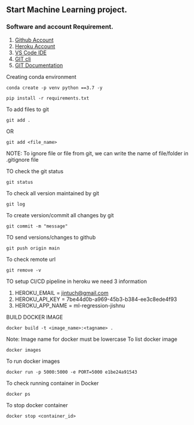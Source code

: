 ## Start Machine Learning project.

### Software and account Requirement.

1. [Github Account](https://github.com)
2. [Heroku Account](https://dashboard.heroku.com/login)
3. [VS Code IDE](https://code.visualstudio.com/download)
4. [GIT cli](https://git-scm.com/downloads)
5. [GIT Documentation](https://git-scm.com/docs/gittutorial)


Creating conda environment

```
conda create -p venv python ==3.7 -y
```

```
pip install -r requirements.txt
```

To add files to git

```
git add .
```
OR 
```
git add <file_name>
```

NOTE: To ignore file or file from git, we can write the name of file/folder in .gitignore file

TO check the git status 
```
git status
```
To check all version maintained by git
```
git log
```
To create version/commit all changes by git
```
git commit -m "message"
```
TO send versions/changes to github
```
git push origin main
```
To check remote url
```
git remove -v
```
TO setup CI/CD pipeline in heroku we need 3 information

1. HEROKU_EMAIL = jintuch@gmail.com
2. HEROKU_API_KEY = 7be44d0b-a969-45b3-b384-ee3c8ede4f93
3. HEROKU_APP_NAME = ml-regression-jishnu 

BUILD DOCKER IMAGE
```
docker build -t <image_name>:<tagname> .
```
Note: Image name for docker must be lowercase
To list docker image
```
docker images
```
To run docker images
```
docker run -p 5000:5000 -e PORT=5000 e1be24a91543
```
To check running container in Docker
```
docker ps
```
To stop docker container
```
docker stop <container_id>
```